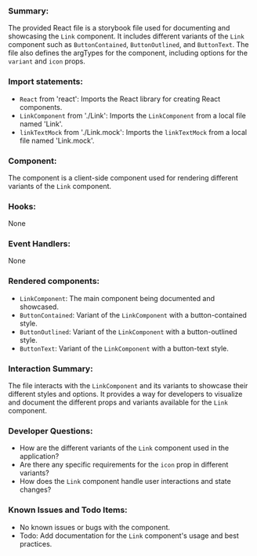 ### Summary:
The provided React file is a storybook file used for documenting and showcasing the `Link` component. It includes different variants of the `Link` component such as `ButtonContained`, `ButtonOutlined`, and `ButtonText`. The file also defines the argTypes for the component, including options for the `variant` and `icon` props.

### Import statements:
- `React` from 'react': Imports the React library for creating React components.
- `LinkComponent` from './Link': Imports the `LinkComponent` from a local file named 'Link'.
- `linkTextMock` from './Link.mock': Imports the `linkTextMock` from a local file named 'Link.mock'.

### Component:
The component is a client-side component used for rendering different variants of the `Link` component.

### Hooks:
None

### Event Handlers:
None

### Rendered components:
- `LinkComponent`: The main component being documented and showcased.
- `ButtonContained`: Variant of the `LinkComponent` with a button-contained style.
- `ButtonOutlined`: Variant of the `LinkComponent` with a button-outlined style.
- `ButtonText`: Variant of the `LinkComponent` with a button-text style.

### Interaction Summary:
The file interacts with the `LinkComponent` and its variants to showcase their different styles and options. It provides a way for developers to visualize and document the different props and variants available for the `Link` component.

### Developer Questions:
- How are the different variants of the `Link` component used in the application?
- Are there any specific requirements for the `icon` prop in different variants?
- How does the `Link` component handle user interactions and state changes?

### Known Issues and Todo Items:
- No known issues or bugs with the component.
- Todo: Add documentation for the `Link` component's usage and best practices.